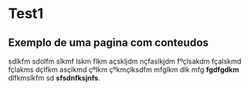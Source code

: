 
# Test1

## Exemplo de uma pagina com conteudos

sdlkfm sdolfm slkmf lskm flkm açskljdm nçfaslkjdm fºçlsakdm fçalskmd fçlakms dçlfkm asçlkmd çºlkm çºkmçlksdfm mfglkm dlk mfg **fgdfgdkm** dlfkmslkfm sd __sfsdnfksjnfs__.